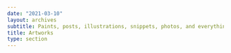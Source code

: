 ```yaml
---
date: "2021-03-10"
layout: archives
subtitle: Paints, posts, illustrations, snippets, photos, and everything else.
title: Artworks
type: section
---
```

